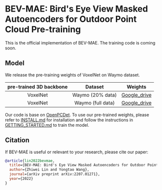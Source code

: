 # BEV-MAE: Bird's Eye View Masked Autoencoders for Outdoor Point Cloud Pre-training

This is the official implementation of BEV-MAE. The training code is coming soon.



## Model

We release the pre-training weights of VoxelNet on Waymo dataset.

| pre-trained 3D backbone |      Dataset      |                           Weights                            |
| :---------------------: | :---------------: | :----------------------------------------------------------: |
|        VoxelNet         | Waymo (20% data)  | [Google_drive](https://drive.google.com/file/d/1S2a2uhmRPqWQ6LGcFHfw-Cdch1jdgY6U/view?usp=share_link) |
|        VoxelNet         | Waymo (full data) | [Google_drive](https://drive.google.com/file/d/1d8CXTSjFASXOo9UZ2fhmIyUObClEJ6od/view?usp=share_link) |

Our code is base on [OpenPCDet](https://github.com/open-mmlab/OpenPCDet). To use our pre-trained weights, please refer to [INSTALL.md](https://github.com/open-mmlab/OpenPCDet/blob/master/docs/INSTALL.md) for installation and follow the instructions in [GETTING_STARTED.md](https://github.com/open-mmlab/OpenPCDet/blob/master/docs/GETTING_STARTED.md) to train the model.



## Citation

If BEV-MAE is useful or relevant to your research, please cite our paper:

```bibtex
@article{lin2022bevmae,
  title={BEV-MAE: Bird's Eye View Masked Autoencoders for Outdoor Point Cloud Pre-training},
  author={Zhiwei Lin and Yongtao Wang},
  journal={arXiv preprint arXiv:2207.01271},
  year={2022}
}
```
